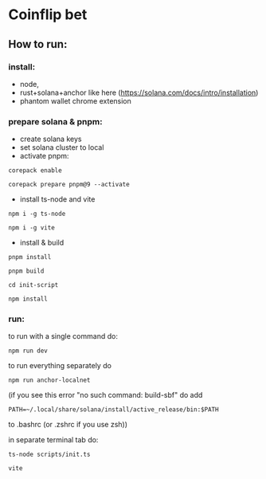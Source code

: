 # Coinflip bet

## How to run:

### install:

- node,
- rust+solana+anchor like here (https://solana.com/docs/intro/installation)
- phantom wallet chrome extension

### prepare solana & pnpm:

- create solana keys
- set solana cluster to local
- activate pnpm:

`corepack enable`

`corepack prepare pnpm@9 --activate`

- install ts-node and vite

`npm i -g ts-node`

`npm i -g vite`

- install & build

`pnpm install`

`pnpm build`

`cd init-script`

`npm install`

### run:

to run with a single command do:

`npm run dev`

to run everything separately do

`npm run anchor-localnet`

(if you see this error "no such command: build-sbf" do 
add

`PATH=~/.local/share/solana/install/active_release/bin:$PATH`

to .bashrc (or .zshrc if you use zsh))

in separate terminal tab do:

`ts-node scripts/init.ts`

`vite`
